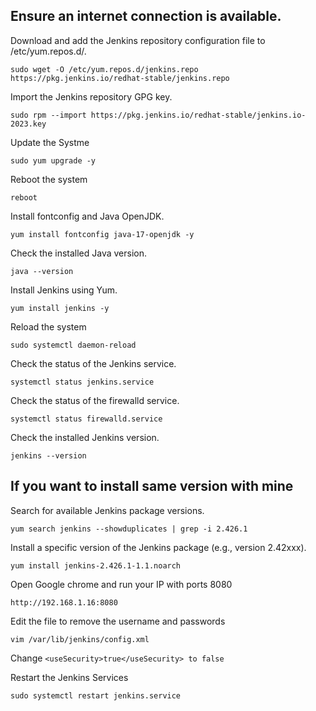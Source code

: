 ## Ensure an internet connection is available.

Download and add the Jenkins repository configuration file to /etc/yum.repos.d/.
```
sudo wget -O /etc/yum.repos.d/jenkins.repo https://pkg.jenkins.io/redhat-stable/jenkins.repo
```


Import the Jenkins repository GPG key.
```
sudo rpm --import https://pkg.jenkins.io/redhat-stable/jenkins.io-2023.key
```

Update the Systme
```
sudo yum upgrade -y
```

Reboot the system
```
reboot
```


Install fontconfig and Java OpenJDK.
```
yum install fontconfig java-17-openjdk -y
```


Check the installed Java version.
```
java --version
```


Install Jenkins using Yum.
```
yum install jenkins -y
```

Reload the system
```
sudo systemctl daemon-reload
```



Check the status of the Jenkins service.
```
systemctl status jenkins.service
```


Check the status of the firewalld service.
```
systemctl status firewalld.service
```


Check the installed Jenkins version.
```
jenkins --version
```

## If you want to install same version with mine 
Search for available Jenkins package versions.
```
yum search jenkins --showduplicates | grep -i 2.426.1
```

Install a specific version of the Jenkins package (e.g., version 2.42xxx).
```
yum install jenkins-2.426.1-1.1.noarch

```

Open Google chrome and run your IP with ports 8080
```
http://192.168.1.16:8080
```

Edit the file to remove the username and passwords
```
vim /var/lib/jenkins/config.xml
```

Change `<useSecurity>true</useSecurity> to false`

Restart the Jenkins Services
```
sudo systemctl restart jenkins.service
```
